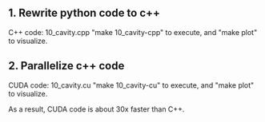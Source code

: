 ## 1. Rewrite python code to c++
C++ code: 10_cavity.cpp
    "make 10_cavity-cpp" to execute, and "make plot" to visualize.

## 2. Parallelize c++ code
CUDA code: 10_cavity.cu
    "make 10_cavity-cu" to execute, and "make plot" to visualize.

As a result, CUDA code is about 30x faster than C++.
